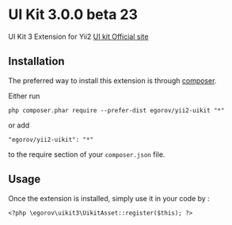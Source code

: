 UI Kit 3.0.0 beta 23
==================
UI Kit 3 Extension for Yii2  [UI kit Official site](https://getuikit.com/)

Installation
------------

The preferred way to install this extension is through [composer](http://getcomposer.org/download/).

Either run

```
php composer.phar require --prefer-dist egorov/yii2-uikit "*"
```

or add

```
"egorov/yii2-uikit": "*"
```

to the require section of your `composer.json` file.


Usage
-----

Once the extension is installed, simply use it in your code by  :

```
<?php \egorov\uikit3\UikitAsset::register($this); ?>
```
